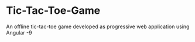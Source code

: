 # Tic-Tac-Toe-Game

An offline tic-tac-toe game developed as progressive web application using Angular -9 